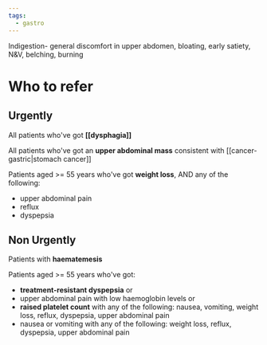 ```yaml
---
tags:
  - gastro
---
```

Indigestion- general discomfort in upper abdomen, bloating, early satiety, N&V, belching, burning
# Who to refer 
## Urgently
All patients who've got **[[dysphagia]]**  
  
All patients who've got an **upper abdominal mass** consistent with [[cancer- gastric|stomach cancer]]
  
Patients aged >= 55 years who've got **weight loss**, AND any of the following:  
- upper abdominal pain
- reflux
- dyspepsia

## Non Urgently
Patients with **haematemesis**  

Patients aged >= 55 years who've got:  
- **treatment-resistant dyspepsia** or
- upper abdominal pain with low haemoglobin levels or
- **raised platelet count** with any of the following: nausea, vomiting, weight loss, reflux, dyspepsia, upper abdominal pain
- nausea or vomiting with any of the following: weight loss, reflux, dyspepsia, upper abdominal pain